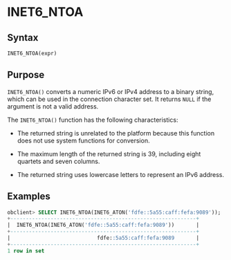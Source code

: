 # INET6_NTOA

## Syntax

```sql
INET6_NTOA(expr)
```

## Purpose

`INET6_NTOA()` converts a numeric IPv6 or IPv4 address to a binary string, which can be used in the connection character set. It returns `NULL` if the argument is not a valid address.

The `INET6_NTOA()` function has the following characteristics:

* The returned string is unrelated to the platform because this function does not use system functions for conversion.

* The maximum length of the returned string is 39, including eight quartets and seven columns.

* The returned string uses lowercase letters to represent an IPv6 address.

## Examples

```sql
obclient> SELECT INET6_NTOA(INET6_ATON('fdfe::5a55:caff:fefa:9089'));
+------------------------------------------------------------+
|  INET6_NTOA(INET6_ATON('fdfe::5a55:caff:fefa:9089'))       |
+------------------------------------------------------------+
|                            fdfe::5a55:caff:fefa:9089       |
+------------------------------------------------------------+
1 row in set
```
